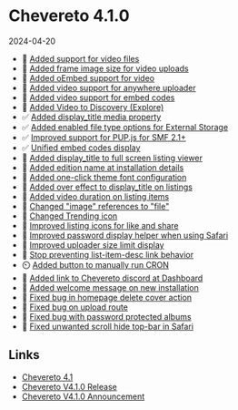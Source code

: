 # Chevereto 4.1.0

2024-04-20

- 🎥 [Added support for video files](https://chevereto.com/community/threads/chevereto-v4-1-0-announcement.15351/post-75850)
- 🎥 [Added frame image size for video uploads](https://chevereto.com/community/threads/chevereto-v4-1-0-announcement.15351/post-76012)
- 🎥 [Added oEmbed support for video](https://chevereto.com/community/threads/chevereto-v4-1-0-announcement.15351/post-75990)
- 🎥 [Added video support for anywhere uploader](https://chevereto.com/community/threads/chevereto-v4-1-0-announcement.15351/post-75858)
- 🎥 [Added video support for embed codes](https://chevereto.com/community/threads/chevereto-v4-1-0-announcement.15351/post-75992)
- 🎥 [Added Video to Discovery (Explore)](https://chevereto.com/community/threads/chevereto-v4-1-0-announcement.15351/post-75862)
- ✅ [Added display_title media property](https://chevereto.com/community/threads/chevereto-v4-1-0-announcement.15351/post-75956)
- ✅ [Added enabled file type options for External Storage](https://chevereto.com/community/threads/chevereto-v4-1-0-announcement.15351/post-75976)
- ✅ [Improved support for PUP.js for SMF 2.1+](https://chevereto.com/community/threads/chevereto-v4-1-0-announcement.15351/post-75857)
- ✅ [Unified embed codes display](https://chevereto.com/community/threads/chevereto-v4-1-0-announcement.15351/post-75993)
- 💅 [Added display_title to full screen listing viewer](https://chevereto.com/community/threads/chevereto-v4-1-0-announcement.15351/post-75958)
- 💅 [Added edition name at installation details](https://chevereto.com/community/threads/chevereto-v4-1-0-announcement.15351/post-75965)
- 💅 [Added one-click theme font configuration](https://chevereto.com/community/threads/chevereto-v4-1-0-announcement.15351/post-75861)
- 💅 [Added over effect to display_title on listings](https://chevereto.com/community/threads/chevereto-v4-1-0-announcement.15351/post-75957)
- 💅 [Added video duration on listing items](https://chevereto.com/community/threads/chevereto-v4-1-0-announcement.15351/post-75914)
- 💅 [Changed "image" references to "file"](https://chevereto.com/community/threads/chevereto-v4-1-0-announcement.15351/post-75969)
- 💅 [Changed Trending icon](https://chevereto.com/community/threads/chevereto-v4-1-0-announcement.15351/post-75970)
- 💅 [Improved listing icons for like and share](https://chevereto.com/community/threads/chevereto-v4-1-0-announcement.15351/post-75898)
- 💅 [Improved password display helper when using Safari](https://chevereto.com/community/threads/chevereto-v4-1-0-announcement.15351/post-75895)
- 💅 [Improved uploader size limit display](https://chevereto.com/community/threads/chevereto-v4-1-0-announcement.15351/post-75964)
- 💅 [Stop preventing list-item-desc link behavior](https://chevereto.com/community/threads/chevereto-v4-1-0-announcement.15351/post-75966)
- ⏲️ [Added button to manually run CRON](https://chevereto.com/community/threads/chevereto-v4-1-0-announcement.15351/post-75971)
- 💬 [Added link to Chevereto discord at Dashboard](https://chevereto.com/community/threads/chevereto-v4-1-0-announcement.15351/post-75888)
- 🤚 [Added welcome message on new installation](https://chevereto.com/community/threads/chevereto-v4-1-0-announcement.15351/post-75894)
- 🐞 [Fixed bug in homepage delete cover action](https://chevereto.com/community/threads/chevereto-v4-1-0-announcement.15351/post-75891)
- 🐞 [Fixed bug on upload route](https://chevereto.com/community/threads/chevereto-v4-1-0-announcement.15351/post-75889)
- 🐞 [Fixed bug with password protected albums](https://chevereto.com/community/threads/chevereto-v4-1-0-announcement.15351/post-75917)
- 🐞 [Fixed unwanted scroll hide top-bar in Safari](https://chevereto.com/community/threads/chevereto-v4-1-0-announcement.15351/post-75890)

## Links

- [Chevereto 4.1](https://rodolfoberrios.com/2024/04/20/chevereto-4-1/)
- [Chevereto V4.1.0 Release](https://chevereto.com/community/threads/chevereto-v4-1-0.15389/)
- [Chevereto V4.1.0 Announcement](https://chevereto.com/community/threads/chevereto-v4-1-0.15351/)
